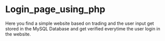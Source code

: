 # Login_page_using_php
Here you find a simple website based on trading and the user input get stored in the MySQL Database and get verified everytime the user login in the website.

